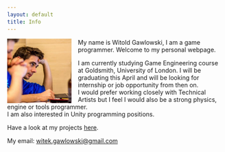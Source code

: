 ```yaml
---
layout: default
title: Info
---
```



<img style="float: left; margin-right: 15px; width: 150px; height: 150px;" src="/images/photo.jpg">

My name is Witold Gawlowski, I am a game programmer. Welcome to my personal webpage.

I am currently studying Game Engineering course at Goldsmith, University of London. I will be graduating this April and will be looking for internship or job opportunity from then on.  
I would prefer working closely with Technical Artists but I feel I would also be a strong physics, engine or tools programmer.  
I am also interested in Unity programming positions.  

Have a look at my projects [here](/projects.html).  

My email:  witek.gawlowski@gmail.com
